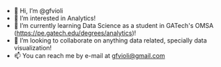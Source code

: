 - 👋 Hi, I’m @gfvioli
- 👀 I’m interested in Analytics!
- 🌱 I’m currently learning Data Science as a student in GATech's OMSA (https://pe.gatech.edu/degrees/analytics)!
- 💞️ I’m looking to collaborate on anything data related, specially data visualization!
- 📫 You can reach me by e-mail at gfvioli@gmail.com

<!---
gfvioli/gfvioli is a ✨ special ✨ repository because its `README.md` (this file) appears on your GitHub profile.
You can click the Preview link to take a look at your changes.
--->
